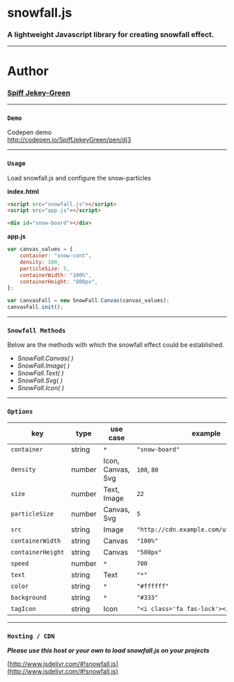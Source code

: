 # snowfall.js

### A lightweight Javascript library for creating snowfall effect.

-----------------------------
# Author
### [Spiff Jekey-Green](http://spiffjg.herokuapp.com)

-----------------------------
### `Demo`
Codepen demo <br>
http://codepen.io/SpiffJekeyGreen/pen/dj3

-----------------------------

### `Usage`

Load snowfall.js and configure the snow-particles

__index.html__
```html
<script src="snowfall.js"></script>
<script src="app.js"></script>

<div id="snow-board"></div>
```

__app.js__
```javascript
var canvas_values = {
    container: "snow-cont",
    density: 100,
    particleSize: 5,
    containerWidth: "100%",
    containerHeight: "800px",
};

var canvasFall = new SnowFall.Canvas(canvas_values);
canvasFall.init();
```

------------------------------
### `Snowfall Methods`
Below are the methods with which the snowfall effect could be established.
* *SnowFall.Canvas( )*
* *SnowFall.Image( )*
* *SnowFall.Text( )*
* *SnowFall.Svg( )*
* *SnowFall.Icon( )*


-------------------------------
### `Options`

| key             | type      | use case            | example       | required |
| --------------- | --------- | ------------------- | ------------- | -------- |
| `container`       | string    | `*` | `"snow-board"` | `true` |
| `density` | number | Icon, Canvas, Svg | `100`, `80` | `false` |
| `size` | number | Text, Image | `22` | `false` |
| `particleSize` | number | Canvas, Svg | `5` | `true` |
| `src` | string | Image | `"http://cdn.example.com/util/snow1.png"` | `true` |
| `containerWidth` | string | Canvas | `"100%"` | `true` |
| `containerHeight` | string | Canvas | `"500px"` | `true` |
| `speed` | number | `*` | `700` | `false` |
| `text` | string | Text | `"*"` | `true` |
| `color` | string | `*` | `"#ffffff"` | `false` |
| `background` | string | `*` | `"#333"` | `false`|
| `tagIcon` | string | Icon | `"<i class='fa fas-lock'></i>"` | `true` |



------------------------------
### `Hosting / CDN`
__*Please use this host or your own to load snowfall.js on your projects*__

[http://www.jsdelivr.com/#!snowfall.js](http://www.jsdelivr.com/#!snowfall.js)

